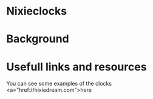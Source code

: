 # Nixieclocks

# Background

# Usefull links and resources
You can see some examples of the clocks <a="href://nixiedream.com">here</a>
